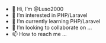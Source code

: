 - 👋 Hi, I’m @Luso2000
- 👀 I’m interested in PHP/Laravel
- 🌱 I’m currently learning PHP/Laravel
- 💞️ I’m looking to collaborate on ...
- 📫 How to reach me ...

<!---
Luso2000/Luso2000 is a ✨ special ✨ repository because its `README.md` (this file) appears on your GitHub profile.
You can click the Preview link to take a look at your changes.
--->
